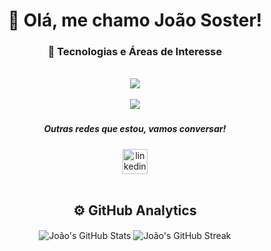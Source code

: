 <h1 align="center">👋 Olá, me chamo João Soster!</h1>

<h3 align="center">🚀 Tecnologias e Áreas de Interesse </h3>  
<div align="center">
<br>
  <img align="center" src="https://skillicons.dev/icons?i=java,html,css">
</div>
<br>
<div align="center">
  <img align="center" src="https://skillicons.dev/icons?i=aws,mysql" >
</div>

###


<div align="center">
  <h5>Outras redes que estou, vamos conversar!</h5>
  <a href="https://www.linkedin.com/in/joãososter/" target="_blank" rel="noopener noreferrer">
    <img src="https://img.shields.io/static/v1?message=LinkedIn&logo=linkedin&label=&color=0077B5&logoColor=white&labelColor=&style=for-the-badge" height="40" alt="linkedin logo" />
  </a>
</div>
<br>

###
<h2 align="center">⚙️ GitHub Analytics</h2>
<div align="center">
  <img align="center" src="https://github-readme-stats.vercel.app/api?username=Joaososter&include_all_commits=true&count_private=true&show_icons=true&line_height=20&title_color=2B5BBD&icon_color=1124BB&text_color=A1A1A1&bg_color=0,000000,130F40" alt="João's GitHub Stats" />
  <img align="center" src="https://github-readme-streak-stats.herokuapp.com/?user=Joaososter&theme=dark&hide_border=true&background=000000&stroke=130F40&ring=2B5BBD&fire=1124BB&currStreakLabel=2B5BBD" alt="João's GitHub Streak" />
</div>
